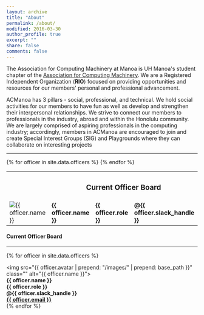 ```yaml
---
layout: archive
title: "About"
permalink: /about/
modified: 2016-03-30
author_profile: true
excerpt: ""
share: false
comments: false
---
```



The Association for Computing Machinery at Manoa is UH Manoa's student chapter of the <a href="https://www.acm.org/" target="_blank">Association for Computing Machinery</a>. We are a Registered Independent Organization (**RIO**) focused on providing opportunities and resources for our members' personal and professional advancement.

ACManoa has 3 pillars - social, professional, and technical. We hold social activities for our members to have fun as well as develop and strengthen their interpersonal relationships. We strive to connect our members to professionals in the industry, abroad and within the Honolulu community. We are largely comprised of aspiring professionals in the computing industry; accordingly, members in ACManoa are encouraged to join and create Special Interest Groups (SIG) and Playgrounds where they can collaborate on interesting projects


<div class="section-desktop">
  <table>
    <tr>
      <th colspan="5"><h3>Current Officer Board</h3></th>
    </tr>
    <hr>
    {% for officer in site.data.officers %}
        <tr>
          <td>
            <div class="author__avatar">
              <img src="{{ officer.avatar | prepend: "/images/" | prepend: base_path }}" class="" alt="{{ officer.name }}">
            </div>
          </td>
          <td>
            <strong>{{ officer.name }}</strong>
          </td>
          <td>
            <strong>{{ officer.role }}</strong>
          </td>
          <td>
            <strong><i class="fa fa-fw fa-slack"></i> @{{ officer.slack_handle }}</strong>
          </td>
          <td>
            <strong><a href="mailto:{{ officer.email }}"><i class="fa fa-fw fa-envelope-square"></i> {{ officer.email }}</a></strong>
          </td>
        </tr>
        <!-- {% if officer.bio %}
          <tr>
            <td colspan="5"><em>{{ officer.bio }}</em></td>
          </tr>
        {% endif %} -->
    {% endfor %}
  </table>
</div>
<div class="section-mobile">
  <h4>Current Officer Board</h4>
  <hr>

  {% for officer in site.data.officers %}
    <div class="author__avatar">
      <img src="{{ officer.avatar | prepend: "/images/" | prepend: base_path }}" class="" alt="{{ officer.name }}">
    </div>
    <strong>{{ officer.name }}</strong><br>
    <strong>{{ officer.role }}</strong><br>
    <strong><i class="fa fa-fw fa-slack"></i> @{{ officer.slack_handle }}</strong><br>
    <strong><a href="mailto:{{ officer.email }}"><i class="fa fa-fw fa-envelope-square"></i> {{ officer.email }}</a></strong>
    <br>
  {% endfor %}
</div>
